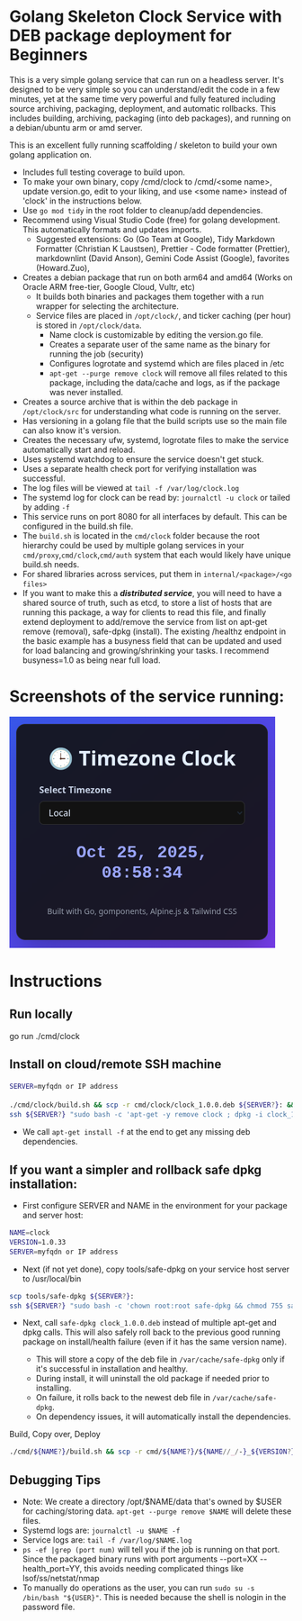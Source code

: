 # Golang Skeleton Clock Service with DEB package deployment for Beginners

This is a very simple golang service that can run on a headless server. It's designed to be very simple so you can understand/edit the code in a few minutes, yet at the same time very powerful and fully featured including source archiving, packaging, deployment, and automatic rollbacks. This includes building, archiving, packaging (into deb packages), and running on a debian/ubuntu arm or amd server.

This is an excellent fully running scaffolding / skeleton to build your own golang application on.

- Includes full testing coverage to build upon.
- To make your own binary, copy /cmd/clock to /cmd/\<some name\>, update version.go, edit to your liking, and use \<some name\> instead of 'clock' in the instructions below.
- Use `go mod tidy` in the root folder to cleanup/add dependencies.
- Recommend using Visual Studio Code (free) for golang development. This automatically formats and updates imports.
  - Suggested extensions: Go (Go Team at Google), Tidy Markdown Formatter (Christian K Laustsen), Prettier - Code formatter (Prettier), markdownlint (David Anson), Gemini Code Assist (Google), favorites (Howard.Zuo), 
- Creates a debian package that run on both arm64 and amd64 (Works on Oracle ARM free-tier, Google Cloud, Vultr, etc)
  - It builds both binaries and packages them together with a run wrapper for selecting the architecture.
  - Service files are placed in `/opt/clock/`, and ticker caching (per hour) is stored in `/opt/clock/data`.
    - Name clock is customizable by editing the version.go file.
    - Creates a separate user of the same name as the binary for running the job (security)
    - Configures logrotate and systemd which are files placed in /etc
    - `apt-get --purge remove clock` will remove all files related to this package, including the data/cache and logs, as if the package was never installed.
- Creates a source archive that is within the deb package in `/opt/clock/src` for understanding what code is running on the server.
- Has versioning in a golang file that the build scripts use so the main file can also know it's version.
- Creates the necessary ufw, systemd, logrotate files to make the service automatically start and reload.
- Uses systemd watchdog to ensure the service doesn't get stuck.
- Uses a separate health check port for verifying installation was successful.
- The log files will be viewed at `tail -f /var/log/clock.log`
- The systemd log for clock can be read by: `journalctl -u clock` or tailed by adding `-f`
- This service runs on port 8080 for all interfaces by default. This can be configured in the build.sh file.
- The `build.sh` is located in the `cmd/clock` folder because the root hierarchy could be used by multiple golang services in your `cmd/proxy`,`cmd/clock`,`cmd/auth` system that each would likely have unique build.sh needs.
- For shared libraries across services, put them in `internal/<package>/<go files>`
- If you want to make this a ***distributed service***, you will need to have a shared source of truth, such as etcd, to store a list of hosts that are running this package, a way for clients to read this file, and finally extend deployment to add/remove the service from list on apt-get remove (removal), safe-dpkg (install). The existing /healthz endpoint in the basic example has a busyness field that can be updated and used for load balancing and growing/shrinking your tasks. I recommend busyness=1.0 as being near full load.

# Screenshots of the service running:

![Clock app](docs/clock_app.png)

# Instructions

## Run locally

go run ./cmd/clock

## Install on cloud/remote SSH machine

``` bash
SERVER=myfqdn or IP address

./cmd/clock/build.sh && scp -r cmd/clock/clock_1.0.0.deb ${SERVER?}: && 
ssh ${SERVER?} "sudo bash -c 'apt-get -y remove clock ; dpkg -i clock_1.0.0.deb || apt-get install -f'"
```

- We call `apt-get install -f` at the end to get any missing deb dependencies.

## If you want a simpler and rollback safe dpkg installation:

- First configure SERVER and NAME in the environment for your package and server host:

``` bash
NAME=clock
VERSION=1.0.33
SERVER=myfqdn or IP address
```

- Next (if not yet done), copy tools/safe-dpkg on your service host server to /usr/local/bin


``` bash
scp tools/safe-dpkg ${SERVER?}:
ssh ${SERVER?} "sudo bash -c 'chown root:root safe-dpkg && chmod 755 safe-dpkg && mv safe-dpkg /usr/local/bin/safe-dpkg'"
```

- Next, call `safe-dpkg clock_1.0.0.deb` instead of multiple apt-get and dpkg calls. This will also safely roll back to the previous good running package on install/health failure (even if it has the same version name).

  - This will store a copy of the deb file in `/var/cache/safe-dpkg` only if it's successful in installation and healthy.
  - During install, it will uninstall the old package if needed prior to installing.
  - On failure, it rolls back to the newest deb file in `/var/cache/safe-dpkg`.
  - On dependency issues, it will automatically install the dependencies.

Build, Copy over, Deploy
``` bash
./cmd/${NAME?}/build.sh && scp -r cmd/${NAME?}/${NAME//_/-}_${VERSION?}.deb ${SERVER?}: && ssh ${SERVER?} "sudo bash -c 'safe-dpkg ${NAME//_/-}_${VERSION?}.deb'"
```

## Debugging Tips

- Note: We create a directory /opt/$NAME/data that's owned by $USER for caching/storing data. `apt-get --purge remove $NAME` will delete these files.
- Systemd logs are: `journalctl -u $NAME -f`
- Service logs are: `tail -f /var/log/$NAME.log`
- `ps -ef |grep (port num)` will tell you if the job is running on that port. Since the packaged binary runs with port arguments --port=XX --health_port=YY, this avoids needing complicated things like lsof/ss/netstat/nmap
- To manually do operations as the user, you can run `sudo su -s /bin/bash "${USER}"`. This is needed because the shell is nologin in the password file.
